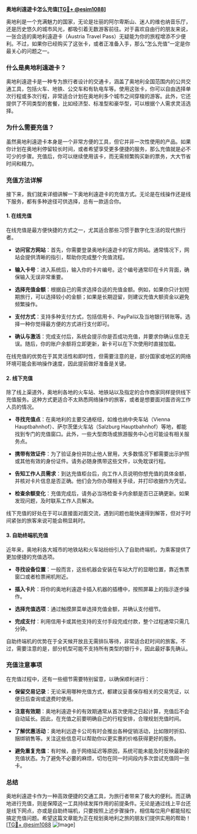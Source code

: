 **奥地利遠遊卡怎么充值[[TG💪+ @esim1088](https://t.me/s/esim1088)]**

奥地利是一个充满魅力的国家，无论是壮丽的阿尔卑斯山、迷人的维也纳音乐厅，还是历史悠久的城市风光，都吸引着无数游客前往。对于喜欢自由行的朋友来说，一张合适的奥地利遠遊卡（Austria Travel Pass）无疑能为你的旅程增添不少便利。不过，如果你已经购买了这张卡，或者正准备入手，那么“怎么充值”一定是你最关心的问题之一。

### **什么是奥地利遠遊卡？**
奥地利遠遊卡是一种专为旅行者设计的交通卡，涵盖了奥地利全国范围内的公共交通工具，包括火车、地铁、公交车和有轨电车等。使用这张卡，你可以自由选择单次行程或多次行程，非常适合计划在奥地利多个城市之间穿梭的游客。此外，它还提供了不同类型的套餐，比如经济型、标准型和豪华型，可以根据个人需求灵活选择。

### **为什么需要充值？**
虽然奥地利遠遊卡本身是一个非常方便的工具，但它并非一次性使用的产品。如果你计划在奥地利停留较长时间，或者希望享受更多便捷的服务，那么充值就是必不可少的步骤。充值后，你可以继续使用该卡，而无需频繁购买新的票务，大大节省时间和精力。

### **充值方法详解**
接下来，我们就来详细讲解一下奥地利遠遊卡的充值方式。无论是在线操作还是线下服务，都有多种途径可供选择，总有一款适合你。

#### **1. 在线充值**
在线充值是最方便快捷的方式之一，尤其适合那些习惯于数字化生活的现代旅行者。

- **访问官方网站**：首先，你需要登录奥地利遠遊卡的官方网站。通常情况下，网站会提供清晰的指引，帮助你完成整个充值流程。
  
- **输入卡号**：进入系统后，输入你的卡片编号。这个编号通常印在卡片背面，确保输入无误非常重要。

- **选择充值金额**：根据自己的需求选择合适的充值金额。例如，如果你只计划短期旅行，可以选择较小的金额；如果是长期逗留，则建议充值大额资金以避免频繁操作。

- **支付方式**：支持多种支付方式，包括信用卡、PayPal以及当地银行转账等。选择一种你觉得最方便的方式进行支付即可。

- **确认与激活**：完成支付后，系统会提示你是否成功充值，并要求你确认信息无误。随后，你的账户余额将立即更新，新卡可以在下次使用时直接加载。

在线充值的优势在于其灵活性和即时性，但需要注意的是，部分国家或地区的网络环境可能会影响操作速度，因此提前做好准备是关键。

#### **2. 线下充值**
除了线上渠道外，奥地利各地的火车站、地铁站以及指定的合作商家同样提供线下充值服务。这种方式更适合不太熟悉网络操作的旅客，或者是想要面对面咨询工作人员的情况。

- **寻找充值点**：在奥地利的主要交通枢纽，如维也纳中央车站（Vienna Hauptbahnhof）、萨尔茨堡火车站（Salzburg Hauptbahnhof）等地，都能找到专门的充值窗口。此外，一些大型商场或旅游服务中心也可能设有相关服务点。

- **携带有效证件**：为了验证身份并防止他人冒用，大多数情况下都需要出示护照或其他有效的身份证件。请务必随身携带这些文件，以免耽误行程。

- **告知工作人员需求**：到达充值柜台后，向工作人员说明你想充值的具体金额，并核对卡片信息是否正确。他们会为你办理相关手续，并打印收据作为凭证。

- **检查余额变化**：充值完成后，请务必当场检查卡内余额是否已正确更新。如果发现问题，及时联系工作人员解决。

线下充值的好处在于可以直接面对面交流，遇到问题也能快速得到解答，但对于时间紧张的旅客来说可能会稍显耗时。

#### **3. 自助终端机充值**
近年来，奥地利各大城市的地铁站和火车站纷纷引入了自助终端机，为乘客提供了更加便捷的充值选项。

- **寻找设备位置**：一般而言，这些机器会安装在车站大厅的显眼位置，靠近售票窗口或者检票闸机附近。

- **插入卡片**：将你的奥地利遠遊卡插入机器的插槽中，按照屏幕上的指示逐步操作。

- **选择充值选项**：通过触摸屏菜单选择充值金额，并确认支付细节。

- **完成支付**：利用信用卡或其他支持的支付手段完成付款，整个过程通常只需几分钟。

自助终端机的优势在于全天候开放且无需排队等待，非常适合赶时间的旅客。不过，需要注意的是，部分机型可能不支持所有类型的银行卡，因此最好事先确认。

### **充值注意事项**
在充值过程中，还有一些细节需要特别留意，以确保顺利进行：

- **保留交易记录**：无论采用哪种充值方式，都建议妥善保存相关的交易凭证，以便日后查询或退费时使用。

- **注意有效期**：奥地利遠遊卡的有效期通常从首次使用之日起计算，充值后不会自动延长。因此，在充值之前要明确自己的行程安排，合理规划充值时间。

- **了解优惠活动**：奥地利远遊卡公司有时会推出各种促销活动，比如限时折扣、捆绑销售等。关注这些信息可以帮助你以更实惠的价格获得更好的服务。

- **避免重复充值**：有时候，由于网络延迟等原因，系统可能未能及时反映最新的充值状态。为了避免不必要的麻烦，切勿在同一时间段内多次尝试充值同一张卡。

### **总结**
奥地利遠遊卡作为一种高效便捷的交通工具，为旅行者带来了极大的便利。而正确地进行充值，则是保障这一工具持续发挥作用的前提条件。无论是通过线上平台还是线下网点，亦或是自助终端机，只要按照上述步骤操作，相信每位用户都能轻松搞定充值问题。希望这篇文章能为正在规划奥地利之旅的朋友们提供实用的帮助！[[TG💪+ @esim1088](https://t.me/s/esim1088) ![Image](https://i.postimg.cc/4NQfJmqS/Snipaste-2025-05-13-00-14-12.png)]